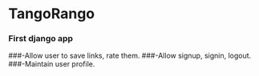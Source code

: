 # TangoRango

### First django app
###-Allow user to save links, rate them.
###-Allow signup, signin, logout.
###-Maintain user profile.
